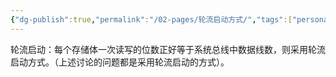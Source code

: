 ```yaml
---
{"dg-publish":true,"permalink":"/02-pages/轮流启动方式/","tags":["personal/blog","计算机组成原理"]}
---
```


轮流启动：每个存储体一次读写的位数正好等于系统总线中数据线数，则采用轮流启动方式。（上述讨论的问题都是采用轮流启动的方式）。